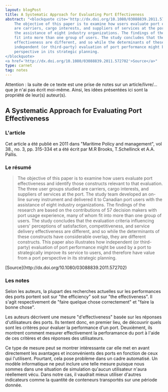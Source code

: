 ```yaml
---
layout: blogPost
title: A Systematic Approach for Evaluating Port Effectiveness
abstract: "<blockquote cite='http://dx.doi.org/10.1080/03088839.2011.572702'>
	The objective of this paper is to examine how users evaluate port effectiveness and identify those constructs relevant to that evaluation. The three user groups studied 
	are carriers, cargo interests, and suppliers of services at the port. The study team developed an on-line survey instrument and delivered it to Canadian port users with 
	the assistance of eight industry organizations. The findings of the research are based on the contributions of 57 decision makers with port usage experience, many of whom 
	fit into more than one group of users. The study concludes that the evaluation criteria influencing users' perceptions of satisfaction, competitiveness, and service delivery 
	effectiveness are different, and so while the determinants of these constructs have considerable overlap, they are different constructs. This paper also illustrates how 
	independent (or third-party) evaluation of port performance might be used by a port to strategically improve its service to users, and therefore have value from a port 
	perspective in its strategic planning.
</blockquote>
<a href='http://dx.doi.org/10.1080/03088839.2011.572702'>Source</a>"
type: carnet
tag: notes
---
```


Attention &#58; la suite de ce texte est une prise de notes sur un article/livre/... que je n'ai pas écrit moi-même. Ainsi, les idées présentées ici sont la propriété de leur(s) auteur(s).

## A Systematic Approach for Evaluating Port Effectiveness

### L'article

Cet article a été publié en 2011 dans "Maritime Policy and management", vol 38., no. 3, pp. 315-334 et a été écrit par M.R Brooks, T.Schellinck et A.A. Pallis.

### Le résumé

<blockquote cite="http://dx.doi.org/10.1080/03088839.2011.572702 ">
	The objective of this paper is to examine how users evaluate port effectiveness and identify those constructs relevant to that evaluation. The three user groups studied 
	are carriers, cargo interests, and suppliers of services at the port. The study team developed an on-line survey instrument and delivered it to Canadian port users with 
	the assistance of eight industry organizations. The findings of the research are based on the contributions of 57 decision makers with port usage experience, many of whom 
	fit into more than one group of users. The study concludes that the evaluation criteria influencing users' perceptions of satisfaction, competitiveness, and service delivery 
	effectiveness are different, and so while the determinants of these constructs have considerable overlap, they are different constructs. This paper also illustrates how 
	independent (or third-party) evaluation of port performance might be used by a port to strategically improve its service to users, and therefore have value from a port 
	perspective in its strategic planning.
</blockquote>
[Source](http://dx.doi.org/10.1080/03088839.2011.572702)

### Les notes


Selon les auteurs, la plupart des recherches actuelles sur les performances des ports portent soit sur "the efficiency" soit sur "the effectiveness". Il s'agit respectivement 
de "faire quelque chose correctement" et "faire la bonne chose".

Les auteurs décrivent une mesure "d'effectiveness" basée sur les réponses d'utilisateurs des ports. Ils tentent donc, en premier lieu, de découvrir quels sont les critères pour 
évaluer la performance d'un port. Deuxièment, ils montrent comment mesurer effectivement la perforamance du port à l'aide de ces critères et des réponses des utilisateurs.

Ce type de mesure peut se montrer intéressante car elle met en avant directement les avantages et inconvénients des ports en fonction de ceux qui l'utilisent. Pourtant, cela pose 
problème dans un cadre automatisé. Un modèle informatique ne peut inclure une telle mesure puisque nous sommes dans une situation de simulation qu'aucun utilisateur n'aura 
réellement vécu. Dans notre cas, il vaudrait mieux utiliser d'autres indicateurs comme la quantité de conteneurs transportés sur une période donnée.
